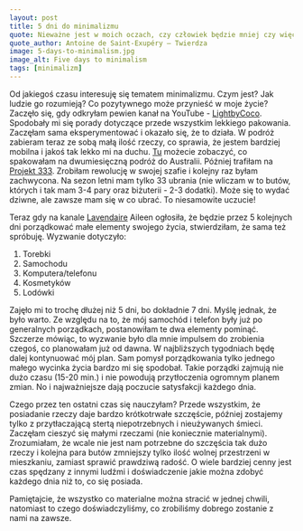 ```yaml
---
layout: post
title: 5 dni do minimalizmu
quote: Nieważne jest w moich oczach, czy człowiek będzie mniej czy więcej posiadał. Ważne jest, czy będzie mniej czy bardziej człowiekiem.
quote_author: Antoine de Saint-Exupéry – Twierdza
image: 5-days-to-minimalism.jpg
image_alt: Five days to minimalism
tags: [minimalizm]
---
```


Od jakiegoś czasu interesuję się tematem minimalizmu. Czym jest? Jak ludzie go rozumieją? Co pozytywnego może przynieść w moje życie? Zaczęło się, gdy odkryłam pewien kanał na YouTube - [LightbyCoco](https://www.youtube.com/channel/UCp12IFoANz_tEY6YgZFqohA). Spodobały mi się porady dotyczące przede wszystkim lekkiego pakowania. Zaczęłam sama eksperymentować i okazało się, że to działa. W podróż zabieram teraz ze sobą małą ilość rzeczy, co sprawia, że jestem bardziej mobilna i jakoś tak lekko mi na duchu. [Tu](https://www.youtube.com/watch?v=rsyRc2fwcNo) możecie zobaczyć, co spakowałam na dwumiesięczną podróż do Australii. Później trafiłam na [Projekt 333](http://bemorewithless.com/project-333/). Zrobiłam rewolucję w swojej szafie i kolejny raz byłam zachwycona. Na sezon letni mam tylko 33 ubrania (nie wliczam w to butów, których i tak mam 3-4 pary oraz biżuterii - 2-3 dodatki). Może się to wydać dziwne, ale zawsze mam się w co ubrać. To niesamowite uczucie!

Teraz gdy na kanale [Lavendaire](https://www.youtube.com/user/Lavendaire/featured) Aileen ogłosiła, że będzie przez 5 kolejnych dni porządkować małe elementy swojego życia, stwierdziłam, że sama też spróbuję. Wyzwanie dotyczyło:

1. Torebki
2. Samochodu
3. Komputera/telefonu
4. Kosmetyków
5. Lodówki

Zajęło mi to trochę dłużej niż 5 dni, bo dokładnie 7 dni. Myślę jednak, że było warto. Ze względu na to, że mój samochód i telefon były już po generalnych porządkach, postanowiłam te dwa elementy pominąć. Szczerze mówiąc, to wyzwanie było dla mnie impulsem do zrobienia czegoś, co planowałam już od dawna. W najbliższych tygodniach będę dalej kontynuować mój plan. Sam pomysł porządkowania tylko jednego małego wycinka życia bardzo mi się spodobał. Takie porządki zajmują nie dużo czasu (15-20 min.) i nie powodują przytłoczenia ogromnym planem zmian. No i najważniejsze dają poczucie satysfakcji każdego dnia.

Czego przez ten ostatni czas się nauczyłam? Przede wszystkim, że posiadanie rzeczy daje bardzo krótkotrwałe szczęście, później zostajemy tylko z przytłaczającą stertą niepotrzebnych i nieużywanych śmieci. Zaczęłam cieszyć się małymi rzeczami (nie koniecznie materialnymi). Zrozumiałam, że wcale nie jest nam potrzebne do szczęścia tak dużo rzeczy i kolejna para butów zmniejszy tylko ilość wolnej przestrzeni w mieszkaniu, zamiast sprawić prawdziwą radość. O wiele bardziej cenny jest czas spędzany z innymi ludźmi i doświadczenie jakie można zdobyć każdego dnia niż to, co się posiada.

Pamiętajcie, że wszystko co materialne można stracić w jednej chwili, natomiast to czego doświadczyliśmy, co zrobiliśmy dobrego zostanie z nami na zawsze.

